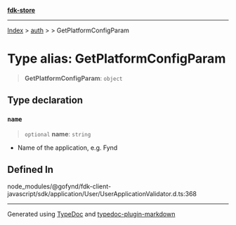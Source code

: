 [**fdk-store**](../../../README.md)
***

[Index](../../../API.md) > [auth](../../README.md) > [<internal>](../README.md) > GetPlatformConfigParam

# Type alias: GetPlatformConfigParam

> **GetPlatformConfigParam**: `object`

## Type declaration

### `name`

> `optional` **name**: `string`

- Name of the application, e.g. Fynd

## Defined In

node\_modules/@gofynd/fdk-client-javascript/sdk/application/User/UserApplicationValidator.d.ts:368

***
Generated using [TypeDoc](https://typedoc.org/) and [typedoc-plugin-markdown](https://www.npmjs.com/package/typedoc-plugin-markdown)
